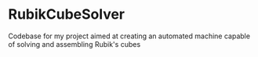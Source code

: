 # RubikCubeSolver
Codebase for my project aimed at creating an automated machine capable of solving and assembling Rubik's cubes
